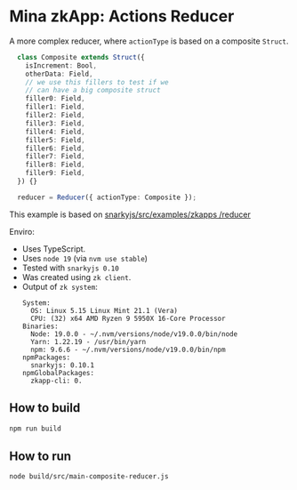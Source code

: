 # Mina zkApp: Actions Reducer

A more complex reducer, where `actionType` is based on a composite `Struct`.

~~~typescript
  class Composite extends Struct({
    isIncrement: Bool,
    otherData: Field,
    // we use this fillers to test if we 
    // can have a big composite struct
    filler0: Field,
    filler1: Field,
    filler2: Field,
    filler3: Field,
    filler4: Field,
    filler5: Field,
    filler6: Field,
    filler7: Field,
    filler8: Field,
    filler9: Field,
  }) {}

  reducer = Reducer({ actionType: Composite });
~~~

This example is based on [snarkyjs/src/examples/zkapps
/reducer](https://github.com/o1-labs/snarkyjs/tree/main/src/examples/zkapps/reducer)

Enviro:

- Uses TypeScript. 
- Uses `node 19` (via `nvm use stable`)
- Tested with `snarkyjs 0.10`
- Was created using `zk client`.
- Output of `zk system`:
  ~~~
  System:
    OS: Linux 5.15 Linux Mint 21.1 (Vera)
    CPU: (32) x64 AMD Ryzen 9 5950X 16-Core Processor
  Binaries:
    Node: 19.0.0 - ~/.nvm/versions/node/v19.0.0/bin/node
    Yarn: 1.22.19 - /usr/bin/yarn
    npm: 9.6.6 - ~/.nvm/versions/node/v19.0.0/bin/npm
  npmPackages:
    snarkyjs: 0.10.1
  npmGlobalPackages:
    zkapp-cli: 0.
  ~~~

## How to build
```sh
npm run build
```

## How to run 
```sh
node build/src/main-composite-reducer.js
```
